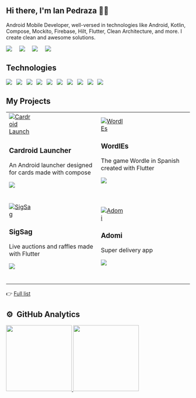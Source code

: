 ## Hi there, I'm Ian Pedraza 🧑‍💻

<p>
   Android Mobile Developer, well-versed in technologies like Android, Kotlin, Compose, Mockito, Firebase, Hilt, Flutter, Clean Architecture, and more. I create clean and awesome solutions.
</p>

<p>
  <a href="https://ianpedraza.com/"><img src="https://img.shields.io/badge/website-%23006CFF.svg?&style=for-the-badge&logo=google-chrome&logoColor=white" /></a>&nbsp;&nbsp;&nbsp;&nbsp;
  <a href="https://twitter.com/ianpedrazac"><img src="https://img.shields.io/badge/twitter-%231DA1F2.svg?&style=for-the-badge&logo=twitter&logoColor=white" /></a>&nbsp;&nbsp;&nbsp;&nbsp;
  <a href="https://www.linkedin.com/in/ianpedraza"><img src="https://img.shields.io/badge/linkedin-%230077B5.svg?&style=for-the-badge&logo=linkedin&logoColor=white" /></a>&nbsp;&nbsp;&nbsp;&nbsp;
  <a href="mailto:dev@ianpedraza.com?subject=Hola%20Ian"><img src="https://img.shields.io/badge/gmail-%23D14836.svg?&style=for-the-badge&logo=gmail&logoColor=white" /></a>&nbsp;&nbsp;&nbsp;&nbsp;
</p>

## Technologies
<p>
  <img src="https://img.shields.io/badge/android%20-%234CB159.svg?&style=for-the-badge&logo=android&logoColor=white" />&nbsp;&nbsp;
   <img src="https://img.shields.io/badge/Android_Studio%20-%232970E3.svg?&style=for-the-badge&logo=android-studio&logoColor=white" />&nbsp;&nbsp;
  <img src="https://img.shields.io/badge/kotlin%20-%23BB18DD.svg?&style=for-the-badge&logo=kotlin&logoColor=white" />&nbsp;&nbsp;
   <img src="https://img.shields.io/badge/compose%20-%23062F40.svg?&style=for-the-badge&logo=compose&logoColor=white" />&nbsp;&nbsp;
  <img src="https://img.shields.io/badge/mockito%20-%234CB159.svg?&style=for-the-badge&logo=mockito&logoColor=white" />&nbsp;&nbsp;
  <img src="https://img.shields.io/badge/hilt%20-%234CB159.svg?&style=for-the-badge&logo=hilt&logoColor=white" />&nbsp;&nbsp;
  <img src="https://img.shields.io/badge/flutter%20-%235DC3EF.svg?&style=for-the-badge&logo=flutter&logoColor=white" />&nbsp;&nbsp;
  <img src="https://img.shields.io/badge/git%20-%23F05133.svg?&style=for-the-badge&logo=git&logoColor=white" />&nbsp;&nbsp;
  <img src="https://img.shields.io/badge/firebase%20-%23FFCB2D.svg?&style=for-the-badge&logo=firebase&logoColor=white" />&nbsp;&nbsp;
  <img src="https://img.shields.io/badge/github%20-%23000.svg?&style=for-the-badge&logo=github&logoColor=white" />&nbsp;&nbsp;
</p>

## My Projects

<table>
   <tr>
      <td width="50%">
         <a href="https://play.google.com/store/apps/details?id=com.cardroidlauncher.app" target="_blank">
            <img src="https://imgur.com/8UrKzsh.png" style="max-width: 64px; max-height: 64px; width: auto; height: auto; object-fit: contain;" alt="Cardroid Launcher">
         </a>
         <h3>Cardroid Launcher</h3>
         <p>An Android launcher designed for cards made with compose</p>
         <p>
            <a href="https://github.com/ianpedraza/cardroid-launcher" target="_blank">
               <img src="https://img.shields.io/badge/Source-fff?style=for-the-badge&logo=github&logoColor=black"/>
            </a>
         </p>
         <br>
      </td>
      <td width="50%">
         <a href="https://wordles.online/" target="_blank">
            <img src="https://imgur.com/jxvmqYg.png" style="max-width: 64px; max-height: 64px; width: auto; height: auto; object-fit: contain;" alt="WordlEs">
         </a>
         <h3>WordlEs</h3>
         <p>The game Wordle in Spanish created with Flutter</p>
         <p>
            <a href="https://github.com/ianpedraza/wordles" target="_blank">
               <img src="https://img.shields.io/badge/Source-fff?style=for-the-badge&logo=github&logoColor=black">
            </a>
         </p>
         <br>
      </td>
   </tr> 
   <tr>
      <td width="50%">
         <a href="https://play.google.com/store/apps/details?id=com.sigsag.app" target="_blank">
            <img src="https://imgur.com/11sRzYs.png"  style="max-width: 64px; max-height: 64px; width: auto; height: auto; object-fit: contain;" alt="SigSag">
         </a>
         <h3>SigSag</h3>
         <p>Live auctions and raffles made with Flutter</p>
         <p>
            <a href="https://github.com/ianpedraza/sigsag"" target="_blank">
               <img src="https://img.shields.io/badge/Source-fff?style=for-the-badge&logo=github&logoColor=black"/>
            </a>
         </p>
         <br>
      </td>
      <td width="50%">
         <a href="https://ianpedraza.com/adomi/" target="_blank">
            <img src="https://ianpedraza.com/assets/img/cover/adomi-screens.jpg" style="max-width: 64px; max-height: 64px; width: auto; height: auto; object-fit: contain;" alt="Adomi">
         </a>
         <h3>Adomi</h3>
         <p>Super delivery app</p>
         <p>
            <a href="https://github.com/ianpedraza/adomi" target="_blank">
               <img src="https://img.shields.io/badge/Source-fff?style=for-the-badge&logo=github&logoColor=black">
            </a>
         </p>
         <br>
      </td>
   </tr> 
</table>  

<p>👉 <a href="https://ianpedraza.com/">Full list</a></p>

## ⚙️ &nbsp;GitHub Analytics

<p>
   <a href="https://github.com/ianpedraza">
     <img height="180em" src="https://github-readme-stats-eight-theta.vercel.app/api?username=ianpedraza&show_icons=true&theme=algolia&include_all_commits=true&count_private=true"/>
     <img height="180em" src="https://github-readme-stats-eight-theta.vercel.app/api/top-langs/?username=ianpedraza&layout=compact&langs_count=8&theme=algolia"/>
   </a>
</p>
